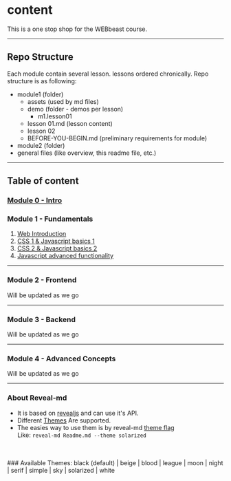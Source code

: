 # content
This is a one stop shop for the WEBbeast course.

---

## Repo Structure
Each module contain several lesson. lessons ordered chronically.
Repo structure is as following:

- module1 (folder)
    - assets (used by md files)
    - demo (folder - demos per lesson)
        - m1.lesson01
    - lesson 01.md (lesson content)
    - lesson 02
    - BEFORE-YOU-BEGIN.md (preliminary requirements for module)
- module2 (folder)
- general files (like overview, this readme file, etc.)

---

## Table of content

### [Module 0 - Intro](/module0_intro/readme.md)

### Module 1 - Fundamentals
1. [Web Introduction](https://github.com/webbeast2019/content/blob/master/module1_fundamentals/m1.lesson01.md)
2. [CSS 1 & Javascript basics 1](https://github.com/webbeast2019/content/blob/master/module1_fundamentals/m1.lesson02.md)
3. [CSS 2 & Javascript basics 2](https://github.com/webbeast2019/content/blob/master/module1_fundamentals/m1.lesson03.md)
4. [Javascript advanced functionality](https://github.com/webbeast2019/content/blob/master/module1_fundamentals/m1.lesson04.md)

---

### Module 2 - Frontend
Will be updated as we go

---

### Module 3 - Backend
Will be updated as we go

---

### Module 4 - Advanced Concepts
Will be updated as we go

---

### About Reveal-md
* It is based on [revealjs](https://github.com/hakimel/reveal.js) and can use it's API.
* Different [Themes](https://github.com/hakimel/reveal.js/tree/master/css/theme) Are supported.
* The easies way to use them is by reveal-md [theme flag](https://github.com/webpro/reveal-md#theme) <br>
Like:
`reveal-md Readme.md --theme solarized`
<br>
<br>
### Available Themes:
black (default) | beige | blood | league | moon | night | serif | simple | sky | solarized | white
